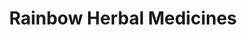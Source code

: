 ---
title: "Rainbow Herbal Medicines"
url: /birmingham/rainbow-herbal-medicines/
shop: herbalist
---